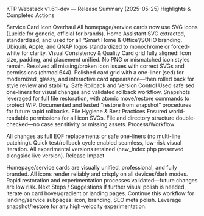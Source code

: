KTP Webstack v1.6.1-dev — Release Summary (2025-05-25)
Highlights & Completed Actions

Service Card Icon Overhaul
All homepage/service cards now use SVG icons (Lucide for generic, official for brands).
Home Assistant SVG extracted, standardized, and used for all “Smart Home & Office”/SOHO branding.
Ubiquiti, Apple, and QNAP logos standardized to monochrome or forced-white for clarity.
Visual Consistency & Quality
Card grid fully aligned:
Icon size, padding, and placement unified.
No PNG or mismatched icon styles remain.
Resolved all missing/broken icon issues with correct SVGs and permissions (chmod 644).
Polished card grid with a one-liner (sed) for modernized, glassy, and interactive card appearance—then rolled back for style review and stability.
Safe Rollback and Version Control
Used safe sed one-liners for visual changes and validated rollback workflow.
Snapshots leveraged for full file restoration, with atomic move/restore commands to protect WIP.
Documented and tested “restore from snapshot” procedures for future rapid rollbacks.
File Hygiene & Best Practices
Ensured world-readable permissions for all icon SVGs.
File and directory structure double-checked—no case sensitivity or missing assets.
Process/Workflow

All changes as full EOF replacements or safe one-liners (no multi-line patching).
Quick test/rollback cycle enabled seamless, low-risk visual iteration.
All experimental versions retained (new_index.php preserved alongside live version).
Release Impact

Homepage/service cards are visually unified, professional, and fully branded.
All icons render reliably and crisply on all devices/dark modes.
Rapid restoration and experimentation processes validated—future changes are low risk.
Next Steps / Suggestions
If further visual polish is needed, iterate on card hover/gradient or landing pages.
Continue this workflow for landing/service subpages: icon, branding, SEO meta polish.
Leverage snapshot/restore for any high-velocity experimentation.